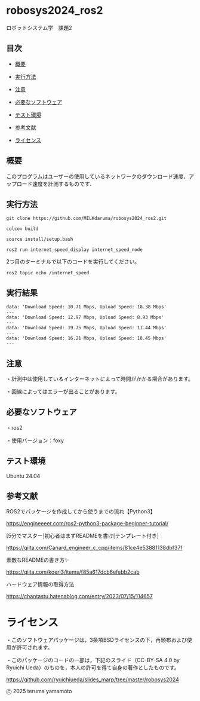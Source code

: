 # robosys2024_ros2
ロボットシステム学　課題2
## 目次
- [概要](#概要)

- [実行方法](#実行方法)

- [注意](#注意)

- [必要なソフトウェア](#必要なソフトウェア)

- [テスト環境](#テスト環境)

- [参考文献](#参考文献)

- [ライセンス](#ライセンス)

## 概要

このプログラムはユーザーの使用しているネットワークのダウンロード速度、アップロード速度を計測するものです.

## 実行方法
```
git clone https://github.com/MILKdaruma/robosys2024_ros2.git
```

```
colcon build
```

```
source install/setup.bash
```

```
ros2 run internet_speed_display internet_speed_node

```

2つ目のターミナルで以下のコードを実行してください。


```
ros2 topic echo /internet_speed
```

## 実行結果

```
data: 'Download Speed: 10.71 Mbps, Upload Speed: 10.38 Mbps'
---
data: 'Download Speed: 12.97 Mbps, Upload Speed: 8.93 Mbps'
---
data: 'Download Speed: 19.75 Mbps, Upload Speed: 11.44 Mbps'
---
data: 'Download Speed: 16.21 Mbps, Upload Speed: 18.45 Mbps'
---
```

## 注意

・計測中は使用しているインターネットによって時間がかかる場合があります。

・回線によってはエラーが出ることがあります。

## 必要なソフトウェア

・ros2

・使用バージョン：foxy

## テスト環境

Ubuntu 24.04

## 参考文献

ROS2でパッケージを作成してから使うまでの流れ【Python3】

https://engineeeer.com/ros2-python3-package-beginner-tutorial/

[5分でマスター]初心者はまずREADMEを書け[テンプレート付き]

https://qiita.com/Canard_engineer_c_cpp/items/81ce4e53881138dbf37f

素敵なREADMEの書き方✨

https://qiita.com/koeri3/items/f85a617dcb6efebb2cab

ハードウェア情報の取得方法

https://chantastu.hatenablog.com/entry/2023/07/15/114657

# ライセンス

・このソフトウェアパッケージは，3条項BSDライセンスの下，再頒布および使用が許可されます。

・このパッケージのコードの一部は，下記のスライド（CC-BY-SA 4.0 by Ryuichi Ueda）のものを，本人の許可を得て自身の著作としたものです。

https://github.com/ryuichiueda/slides_marp/tree/master/robosys2024

🄫 2025 teruma yamamoto

